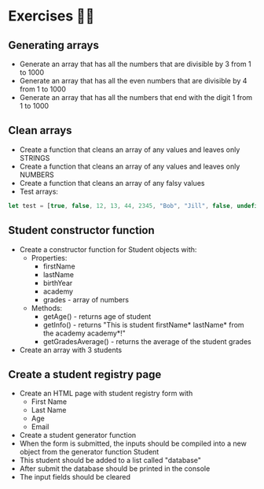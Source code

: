 # Exercises 🏋️‍♂️

## Generating arrays

* Generate an array that has all the numbers that are divisible by 3 from 1 to 1000
* Generate an array that has all the even numbers that are divisible by 4 from 1 to 1000
* Generate an array that has all the numbers that end with the digit 1 from 1 to 1000
 
## Clean arrays

* Create a function that cleans an array of any values and leaves only STRINGS
* Create a function that cleans an array of any values and leaves only NUMBERS
* Create a function that cleans an array of any falsy values
* Test arrays:

```js
let test = [true, false, 12, 13, 44, 2345, "Bob", "Jill", false, undefined, 1000, null, "Jack", "", "", 99, "Greg", undefined, NaN, 1, 22];
```

## Student constructor function
* Create a constructor function for Student objects with:
  * Properties:
    * firstName
    * lastName
    * birthYear
    * academy 
    * grades - array of numbers
  * Methods:
    * getAge() - returns age of student
    * getInfo() - returns "This is student firstName* lastName* from the academy academy*!"
    * getGradesAverage() - returns the average of the student grades
* Create an array with 3 students


## Create a student registry page

* Create an HTML page with student registry form with
  * First Name
  * Last Name
  * Age
  * Email
* Create a student generator function
* When the form is submitted, the inputs should be compiled into a new object from the generator function Student
* This student should be added to a list called "database"
* After submit the database should be printed in the console
* The input fields should be cleared


